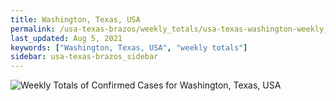 ```yaml
---
title: Washington, Texas, USA
permalink: /usa-texas-brazos/weekly_totals/usa-texas-washington-weekly_totals.html
last_updated: Aug 5, 2021
keywords: ["Washington, Texas, USA", "weekly totals"]
sidebar: usa-texas-brazos_sidebar
---
```


![Weekly Totals of Confirmed Cases for Washington, Texas, USA](/covid_tracker/images/graphs/usa-texas-washington-weekly_totals_graph.png)
